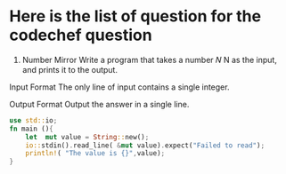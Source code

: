 # Here is the list of question for the codechef question 
1. Number Mirror
Write a program that takes a number 
𝑁
N as the input, and prints it to the output.

Input Format
The only line of input contains a single integer.

Output Format
Output the answer in a single line.
```Rust
use std::io;
fn main (){
    let  mut value = String::new();
    io::stdin().read_line( &mut value).expect("Failed to read");
    println!( "The value is {}",value);
}
```
